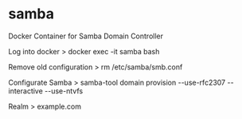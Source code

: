 # samba
Docker Container for Samba Domain Controller

Log into docker
	> docker exec -it samba bash

Remove old configuration
	> rm /etc/samba/smb.conf

Configurate Samba
	> samba-tool domain provision --use-rfc2307 --interactive --use-ntvfs

Realm
	> example.com
